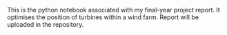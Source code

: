 This is the python notebook associated with my final-year project report.
It optimises the position of turbines within a wind farm.
Report will be uploaded in the repository.
